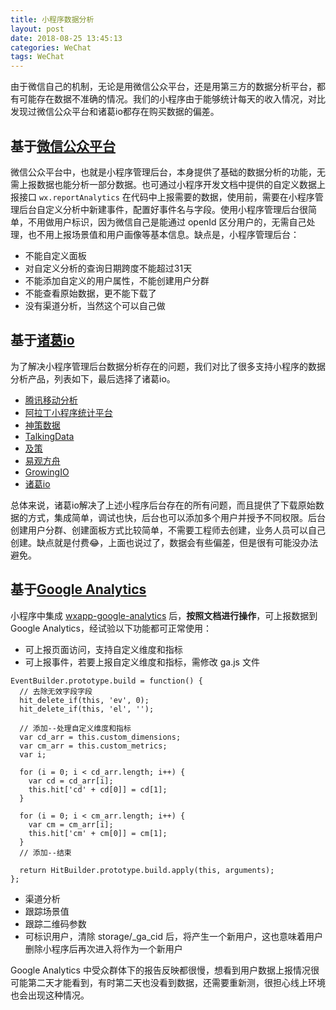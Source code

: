 ```yaml
---
title: 小程序数据分析
layout: post
date: 2018-08-25 13:45:13
categories: WeChat
tags: WeChat
---
```


由于微信自己的机制，无论是用微信公众平台，还是用第三方的数据分析平台，都有可能存在数据不准确的情况。我们的小程序由于能够统计每天的收入情况，对比发现过微信公众平台和诸葛io都存在购买数据的偏差。

## 基于[微信公众平台](https://mp.weixin.qq.com)

微信公众平台中，也就是小程序管理后台，本身提供了基础的数据分析的功能，无需上报数据也能分析一部分数据。也可通过小程序开发文档中提供的自定义数据上报接口 `wx.reportAnalytics` 在代码中上报需要的数据，使用前，需要在小程序管理后台自定义分析中新建事件，配置好事件名与字段。使用小程序管理后台很简单，不用做用户标识，因为微信自己是能通过 openId 区分用户的，无需自己处理，也不用上报场景值和用户画像等基本信息。缺点是，小程序管理后台：

- 不能自定义面板
- 对自定义分析的查询日期跨度不能超过31天
- 不能添加自定义的用户属性，不能创建用户分群
- 不能查看原始数据，更不能下载了
- 没有渠道分析，当然这个可以自己做

## 基于[诸葛io](https://zhugeio.com/)

为了解决小程序管理后台数据分析存在的问题，我们对比了很多支持小程序的数据分析产品，列表如下，最后选择了诸葛io。

- [腾讯移动分析](http://mta.qq.com/mta/ctr_index/opd)
- [阿拉丁小程序统计平台](https://www.aldwx.com/)
- [神策数据](https://www.sensorsdata.cn/manual/mp_sdk.html)
- [TalkingData](https://www.talkingdata.com/)
- [及策](https://jice.io/)
- [易观方舟](https://ark.analysys.cn/)
- [GrowingIO](https://www.growingio.com/)
- [诸葛io](https://zhugeio.com/)

总体来说，诸葛io解决了上述小程序后台存在的所有问题，而且提供了下载原始数据的方式，集成简单，调试也快，后台也可以添加多个用户并授予不同权限。后台创建用户分群、创建面板方式比较简单，不需要工程师去创建，业务人员可以自己创建。缺点就是付费😂，上面也说过了，数据会有些偏差，但是很有可能没办法避免。

## 基于[Google Analytics](https://analytics.google.com/)

小程序中集成 [wxapp-google-analytics](https://github.com/rchunping/wxapp-google-analytics) 后，**按照文档进行操作**，可上报数据到 Google Analytics，经试验以下功能都可正常使用：

- 可上报页面访问，支持自定义维度和指标
- 可上报事件，若要上报自定义维度和指标，需修改 ga.js 文件

```
EventBuilder.prototype.build = function() {
  // 去除无效字段字段
  hit_delete_if(this, 'ev', 0);
  hit_delete_if(this, 'el', '');

  // 添加--处理自定义维度和指标
  var cd_arr = this.custom_dimensions;
  var cm_arr = this.custom_metrics;
  var i;

  for (i = 0; i < cd_arr.length; i++) {
    var cd = cd_arr[i];
    this.hit['cd' + cd[0]] = cd[1];
  }

  for (i = 0; i < cm_arr.length; i++) {
    var cm = cm_arr[i];
    this.hit['cm' + cm[0]] = cm[1];
  }
  // 添加--结束

  return HitBuilder.prototype.build.apply(this, arguments);
};
```

- 渠道分析
- 跟踪场景值
- 跟踪二维码参数
- 可标识用户，清除 storage/_ga_cid 后，将产生一个新用户，这也意味着用户删除小程序后再次进入将作为一个新用户

Google Analytics 中受众群体下的报告反映都很慢，想看到用户数据上报情况很可能第二天才能看到，有时第二天也没看到数据，还需要重新测，很担心线上环境也会出现这种情况。